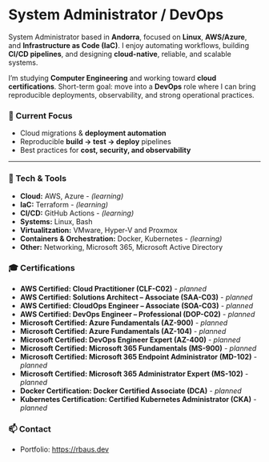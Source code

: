 # System Administrator / DevOps

System Administrator based in **Andorra**, focused on **Linux**, **AWS/Azure**, and **Infrastructure as Code (IaC)**. I enjoy automating workflows, building **CI/CD pipelines**, and designing **cloud-native**, reliable, and scalable systems.

I’m studying **Computer Engineering** and working toward **cloud certifications**. Short-term goal: move into a **DevOps** role where I can bring reproducible deployments, observability, and strong operational practices.


### 🚀 Current Focus
- Cloud migrations & **deployment automation**  
- Reproducible **build → test → deploy** pipelines  
- Best practices for **cost, security, and observability**
---

### 🔧 Tech & Tools
- **Cloud:** AWS, Azure - *(learning)*  
- **IaC:** Terraform - *(learning)*  
- **CI/CD:** GitHub Actions - *(learning)*   
- **Systems:** Linux, Bash
- **Virtualitzation:** VMware, Hyper-V and Proxmox
- **Containers & Orchestration:** Docker, Kubernetes - *(learning)* 
- **Other:** Networking, Microsoft 365, Microsoft Active Directory



### 🎓 Certifications
- **AWS Certified: Cloud Practitioner (CLF-C02)** - *planned* 
- **AWS Certified: Solutions Architect – Associate (SAA-C03)** - *planned*
- **AWS Certified: CloudOps Engineer – Associate (SOA-C03)** - *planned*
- **AWS Certified: DevOps Engineer – Professional (DOP-C02)** - *planned*  
- **Microsoft Certified: Azure Fundamentals (AZ-900)** - *planned*
- **Microsoft Certified: Azure Fundamentals (AZ-104)** - *planned*
- **Microsoft Certified: DevOps Engineer Expert (AZ-400)** - *planned*
- **Microsoft Certified: Microsoft 365 Fundamentals (MS-900)** - *planned*
- **Microsoft Certified: Microsoft 365 Endpoint Administrator (MD-102)** - *planned*
- **Microsoft Certified: Microsoft 365 Administrator Expert (MS-102)** - *planned*
- **Docker Certification: Docker Certified Associate (DCA)** - *planned*
- **Kubernetes Certification: Certified Kubernetes Administrator (CKA)** - *planned*

### 📫 Contact
- Portfolio: https://rbaus.dev  
